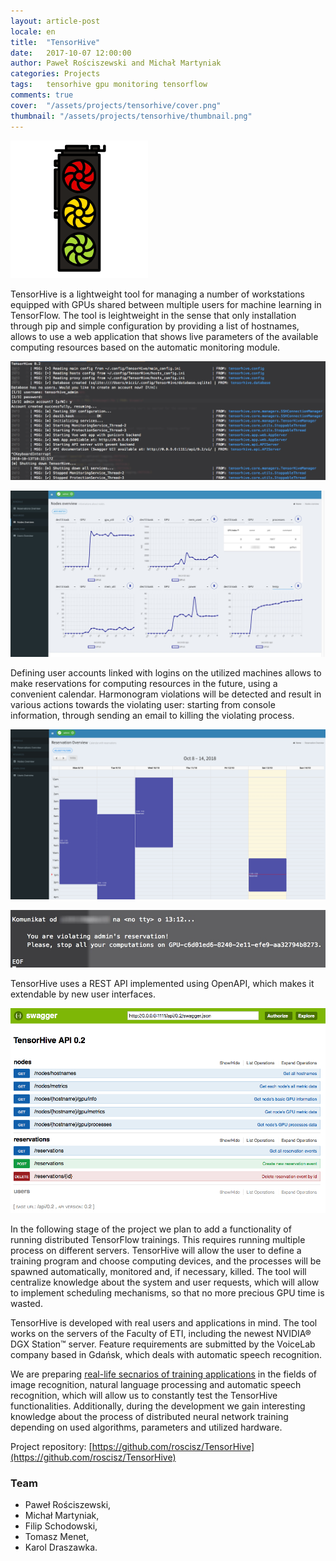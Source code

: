 ```yaml
---
layout: article-post
locale: en
title:  "TensorHive"
date:   2017-10-07 12:00:00
author: Paweł Rościszewski and Michał Martyniak
categories: Projects
tags:	tensorhive gpu monitoring tensorflow
comments: true
cover:  "/assets/projects/tensorhive/cover.png"
thumbnail: "/assets/projects/tensorhive/thumbnail.png"
---
```


![TH logo](/assets/projects/tensorhive/thumbnail.png)

TensorHive is a lightweight tool for managing a number of workstations equipped with
GPUs shared between multiple users for machine learning in TensorFlow. The tool is leightweight
in the sense that only installation through pip and simple configuration by providing a list
of hostnames, allows to use a web application that shows live parameters of the available
computing resources based on the automatic monitoring module.

![Terminal with TensorHive running](/assets/projects/tensorhive/terminal.png)

![The monitoring view](/assets/projects/tensorhive/monitoring.png)

Defining user accounts linked with logins on the utilized machines allows to make 
reservations for computing resources in the future, using a convenient calendar.
Harmonogram violations will be detected and result in various actions towards the
violating user: starting from console information, through sending an email to killing
the violating process.

![The reservations view](/assets/projects/tensorhive/reservations.png)

![Violation](/assets/projects/tensorhive/violation.png)  

TensorHive uses a REST API implemented using OpenAPI, which makes it extendable by 
new user interfaces.

![swagger](/assets/projects/tensorhive/swagger.png)

In the following stage of the project we plan to add a functionality of running distributed
TensorFlow trainings. This requires running multiple process on different servers. TensorHive
will allow the user to define a training program and choose computing devices, and the processes
will be spawned automatically, monitored and, if necessary, killed. The tool will centralize
knowledge about the system and user requests, which will allow to implement scheduling mechanisms,
so that no more precious GPU time is wasted.

TensorHive is developed with real users and applications in mind. The tool works on the servers
of the Faculty of ETI, including the newest NVIDIA® DGX Station™ server. Feature requirements
are submitted by the VoiceLab company based in Gdańsk, which deals with automatic speech
recognition.

We are preparing [real-life secnarios of training applications](https://github.com/roscisz/TensorHive/tree/develop/examples "Exemplary applications")
in the fields of image recognition, natural language processing and automatic speech recognition,
which will allow us to constantly test the TensorHive functionalities. Additionally, during the
development we gain interesting knowledge about the process of distributed neural network training
depending on used algorithms, parameters and utilized hardware.

Project repository: [https://github.com/roscisz/TensorHive](https://github.com/roscisz/TensorHive)

### Team
- Paweł Rościszewski,
- Michał Martyniak,
- Filip Schodowski,
- Tomasz Menet,
- Karol Draszawka.
